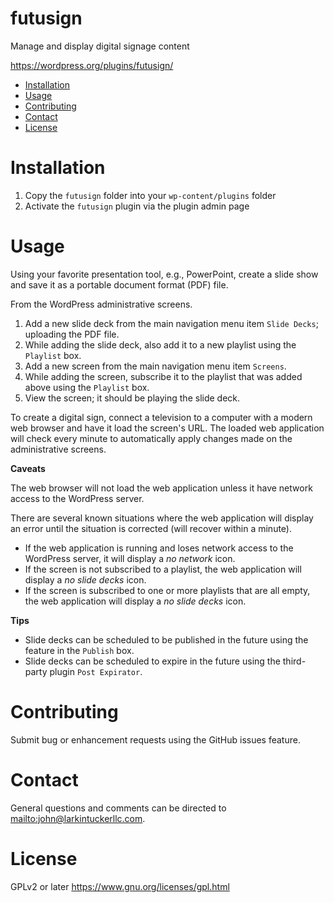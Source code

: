 futusign
====
Manage and display digital signage content

https://wordpress.org/plugins/futusign/

- [Installation](#installation)
- [Usage](#usage)
- [Contributing](#contributing)
- [Contact](#contact)
- [License](#license)

Installation
====
1. Copy the `futusign` folder into your `wp-content/plugins` folder
2. Activate the `futusign` plugin via the plugin admin page

Usage
====
Using your favorite presentation tool, e.g., PowerPoint, create a slide
show and save it as a portable document format (PDF) file.

From the WordPress administrative screens.

1. Add a new slide deck from the main navigation menu item `Slide Decks`;
uploading the PDF file.
2. While adding the slide deck, also add it to a new playlist using
the `Playlist` box.
3. Add a new screen from the main navigation menu item `Screens`.
4. While adding the screen, subscribe it to the playlist that was
added above using the `Playlist` box.
5. View the screen; it should be playing the slide deck.

To create a digital sign, connect a television to a computer with a modern web
browser and have it load the screen's URL. The loaded web application will
check every minute to automatically apply changes made on the administrative
screens.

**Caveats**

The web browser will not load the web application unless it have network
access to the WordPress server.

There are several known situations where the web application will display an
error until the situation is corrected (will recover within a minute).

* If the web application is running and loses network access to the WordPress
server, it will display a *no network* icon.
* If the screen is not subscribed to a playlist, the web application will
display a *no slide decks* icon.
* If the screen is subscribed to one or more playlists that are all empty,
the web application will display a *no slide decks* icon.

**Tips**

* Slide decks can be scheduled to be published in the future using the
feature in the `Publish` box.
* Slide decks can be scheduled to expire in the future using the third-party
plugin `Post Expirator`.

Contributing
====
Submit bug or enhancement requests using the GitHub issues feature.

Contact
====
General questions and comments can be directed to
<mailto:john@larkintuckerllc.com>.

License
====
GPLv2 or later <https://www.gnu.org/licenses/gpl.html>

